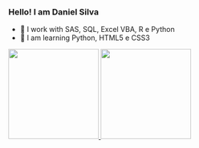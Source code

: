 ### Hello! I am Daniel Silva

- 🔭 I work with SAS, SQL, Excel VBA, R e Python  
- 🌱 I am learning Python, HTML5 e CSS3 

 <div>
  <a href="https://github.com/Bombjack88">
  <img height="180em" src="https://github-readme-stats.vercel.app/api?username=Bombjack88&show_icons=true&theme=dark&include_all_commits=true&count_private=true"/>
  <img height="180em" src="https://github-readme-stats.vercel.app/api/top-langs/?username=Bombjack88&layout=compact&langs_count=7&theme=dark"/>
</div>
